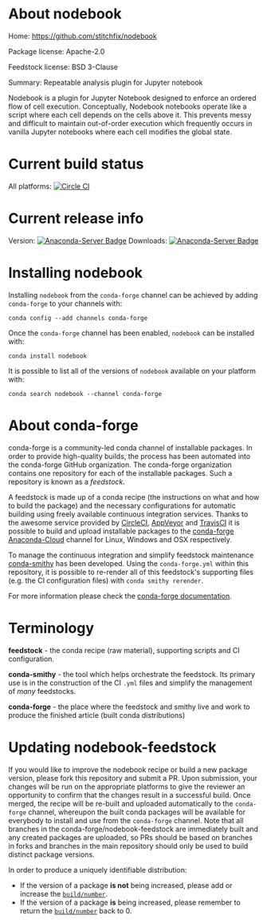 About nodebook
==============

Home: https://github.com/stitchfix/nodebook

Package license: Apache-2.0

Feedstock license: BSD 3-Clause

Summary: Repeatable analysis plugin for Jupyter notebook

Nodebook is a plugin for Jupyter Notebook designed to enforce an ordered
flow of cell execution. Conceptually, Nodebook notebooks operate like a
script where each cell depends on the cells above it. This prevents messy
and difficult to maintain out-of-order execution which frequently occurs
in vanilla Jupyter notebooks where each cell modifies the global state.


Current build status
====================

All platforms: [![Circle CI](https://circleci.com/gh/conda-forge/nodebook-feedstock.svg?style=shield)](https://circleci.com/gh/conda-forge/nodebook-feedstock)

Current release info
====================
Version: [![Anaconda-Server Badge](https://anaconda.org/conda-forge/nodebook/badges/version.svg)](https://anaconda.org/conda-forge/nodebook)
Downloads: [![Anaconda-Server Badge](https://anaconda.org/conda-forge/nodebook/badges/downloads.svg)](https://anaconda.org/conda-forge/nodebook)

Installing nodebook
===================

Installing `nodebook` from the `conda-forge` channel can be achieved by adding `conda-forge` to your channels with:

```
conda config --add channels conda-forge
```

Once the `conda-forge` channel has been enabled, `nodebook` can be installed with:

```
conda install nodebook
```

It is possible to list all of the versions of `nodebook` available on your platform with:

```
conda search nodebook --channel conda-forge
```


About conda-forge
=================

conda-forge is a community-led conda channel of installable packages.
In order to provide high-quality builds, the process has been automated into the
conda-forge GitHub organization. The conda-forge organization contains one repository
for each of the installable packages. Such a repository is known as a *feedstock*.

A feedstock is made up of a conda recipe (the instructions on what and how to build
the package) and the necessary configurations for automatic building using freely
available continuous integration services. Thanks to the awesome service provided by
[CircleCI](https://circleci.com/), [AppVeyor](http://www.appveyor.com/)
and [TravisCI](https://travis-ci.org/) it is possible to build and upload installable
packages to the [conda-forge](https://anaconda.org/conda-forge)
[Anaconda-Cloud](http://docs.anaconda.org/) channel for Linux, Windows and OSX respectively.

To manage the continuous integration and simplify feedstock maintenance
[conda-smithy](http://github.com/conda-forge/conda-smithy) has been developed.
Using the ``conda-forge.yml`` within this repository, it is possible to re-render all of
this feedstock's supporting files (e.g. the CI configuration files) with ``conda smithy rerender``.

For more information please check the [conda-forge documentation](https://conda-forge.org/docs/).

Terminology
===========

**feedstock** - the conda recipe (raw material), supporting scripts and CI configuration.

**conda-smithy** - the tool which helps orchestrate the feedstock.
                   Its primary use is in the construction of the CI ``.yml`` files
                   and simplify the management of *many* feedstocks.

**conda-forge** - the place where the feedstock and smithy live and work to
                  produce the finished article (built conda distributions)


Updating nodebook-feedstock
===========================

If you would like to improve the nodebook recipe or build a new
package version, please fork this repository and submit a PR. Upon submission,
your changes will be run on the appropriate platforms to give the reviewer an
opportunity to confirm that the changes result in a successful build. Once
merged, the recipe will be re-built and uploaded automatically to the
`conda-forge` channel, whereupon the built conda packages will be available for
everybody to install and use from the `conda-forge` channel.
Note that all branches in the conda-forge/nodebook-feedstock are
immediately built and any created packages are uploaded, so PRs should be based
on branches in forks and branches in the main repository should only be used to
build distinct package versions.

In order to produce a uniquely identifiable distribution:
 * If the version of a package **is not** being increased, please add or increase
   the [``build/number``](http://conda.pydata.org/docs/building/meta-yaml.html#build-number-and-string).
 * If the version of a package **is** being increased, please remember to return
   the [``build/number``](http://conda.pydata.org/docs/building/meta-yaml.html#build-number-and-string)
   back to 0.